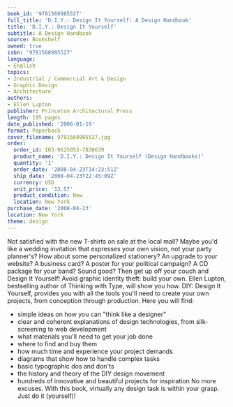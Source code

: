```yaml
---
book_id: '9781568985527'
full_title: 'D.I.Y.: Design It Yourself: A Design Handbook'
title: 'D.I.Y.: Design It Yourself'
subtitle: A Design Handbook
source: Bookshelf
owned: true
isbn: '9781568985527'
language:
- English
topics:
- Industrial / Commercial Art & Design
- Graphic Design
- Architecture
authors:
- Ellen Lupton
publisher: Princeton Architectural Press
length: 195 pages
date_published: '2006-01-19'
format: Paperback
cover_filename: 9781568985527.jpg
order:
  order_id: 103-9625053-7830639
  product_name: 'D.I.Y.: Design It Yourself (Design Handbooks)'
  quantity: '1'
  order_date: '2008-04-23T14:23:51Z'
  ship_date: '2008-04-23T22:45:09Z'
  currency: USD
  unit_price: '13.57'
  product_condition: New
  location: New York
purchase_date: '2008-04-23'
location: New York
theme: design
---
```

Not satisfied with the new T-shirts on sale at the local mall? Maybe you'd like a wedding invitation that expresses your own vision, not your party planner's? How about some personalized stationery? An upgrade to your website? A business card? A poster for your political campaign? A CD package for your band? Sound good? Then get up off your couch and Design It Yourself! Avoid graphic identity theft: build your own. Ellen Lupton, bestselling author of Thinking with Type, will show you how. DIY: Design It Yourself, provides you with all the tools you'll need to create your own projects, from conception through production. Here you will find:
- simple ideas on how you can "think like a designer"
- clear and coherent explanations of design technologies, from silk-screening to web development
- what materials you'll need to get your job done
- where to find and buy them
- how much time and experience your project demands
- diagrams that show how to handle complex tasks
- basic typographic dos and don'ts
- the history and theory of the DIY design movement
- hundreds of innovative and beautiful projects for inspiration
No more excuses. With this book, virtually any design task is within your grasp. Just do it (yourself)!
